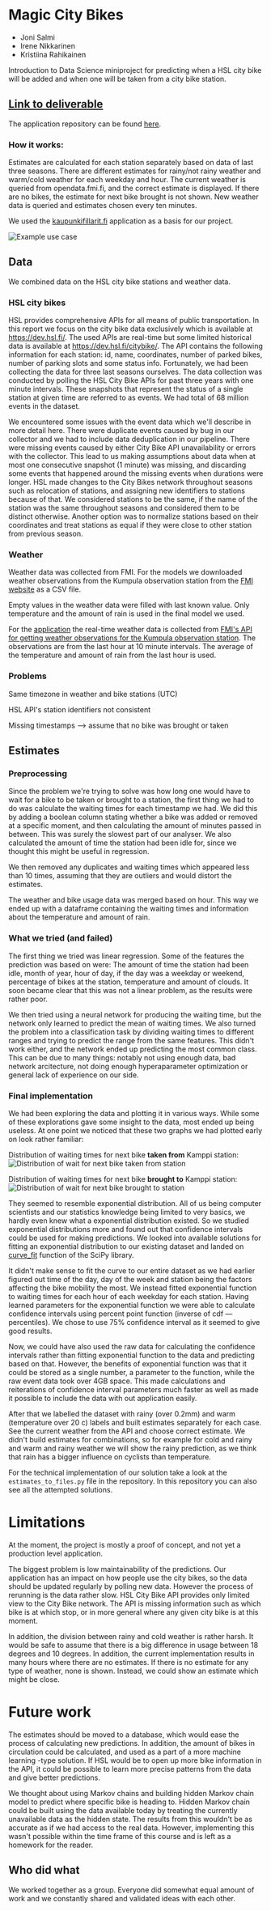 # Magic City Bikes

- Joni Salmi
- Irene Nikkarinen
- Kristiina Rahikainen

Introduction to Data Science miniproject for predicting when a HSL city bike will be added and when one will be taken from a city bike station.

## [Link to deliverable](https://magic-city-bikes.herokuapp.com/)

The application repository can be found [here](https://github.com/magic-city-bikes/magic-city-bikes-web).

### How it works:

Estimates are calculated for each station separately based on data of last three seasons. There are different estimates for rainy/not rainy weather and warm/cold weather for each weekday and hour. The current weather is queried from opendata.fmi.fi, and the correct estimate is displayed. If there are no bikes, the estimate for next bike brought is not shown. New weather data is queried and estimates chosen every ten minutes.

We used the [kaupunkifillarit.fi](https://github.com/sampsakuronen/kaupunkifillarit-web) application as a basis for our project.

![Example use case](/pics/magic-city-bike-use-case.png)

## Data

We combined data on the HSL city bike stations and weather data.

### HSL city bikes

HSL provides comprehensive APIs for all means of public transportation. In this report we focus on the city bike data exclusively which is available at <https://dev.hsl.fi/>. The used APIs are real-time but some limited historical data is available at <https://dev.hsl.fi/citybike/>. The API contains the following information for each station: id, name, coordinates, number of parked bikes, number of parking slots and some status info. Fortunately, we had been collecting the data for three last seasons ourselves. The data collection was conducted by polling the HSL City Bike APIs for past three years with one minute intervals. These snapshots that represent the status of a single station at given time are referred to as events. We had total of 68 million events in the dataset.

We encountered some issues with the event data which we'll describe in more detail here. There were duplicate events caused by bug in our collector and we had to include data deduplication in our pipeline. There were missing events caused by either City Bike API unavailability or errors with the collector. This lead to us making assumptions about data when at most one consecutive snapshot (1 minute) was missing, and discarding some events that happened around the missing events when durations were longer. HSL made changes to the City Bikes network throughout seasons such as relocation of stations, and assigning new identifiers to stations because of that. We considered stations to be the same, if the name of the station was the same throughout seasons and considered them to be distinct otherwise. Another option was to normalize stations based on their coordinates and treat stations as equal if they were close to other station from previous season.

### Weather

Weather data was collected from FMI. For the models we downloaded weather observations from the Kumpula observation station from the [FMI website](https://en.ilmatieteenlaitos.fi/download-observations#!/) as a CSV file.

Empty values in the weather data were filled with last known value. Only temperature and the amount of rain is used in the final model we used.

For the [application](https://github.com/magic-city-bikes/magic-city-bikes-web) the real-time weather data is collected from [FMI's API for getting weather observations for the Kumpula observation station](http://opendata.fmi.fi/wfs?service=WFS&version=2.0.0&request=getFeature&storedquery_id=fmi::observations::weather::timevaluepair&fmisid=101004&parameters=r_1h,t2m&starttime=2018-10-25T11:39:10.992Z). The observations are from the last hour at 10 minute intervals. The average of the temperature and amount of rain from the last hour is used.

### Problems
Same timezone in weather and bike stations (UTC)

HSL API's station identifiers not consistent

Missing timestamps --> assume that no bike was brought or taken

## Estimates

### Preprocessing
Since the problem we're trying to solve was how long one would have to wait for a bike to be taken or brought to a station, the first thing we had to do was calculate the waiting times for each timestamp we had. We did this by adding a boolean column stating whether a bike was added or removed at a specific moment, and then calculating the amount of minutes passed in between. This was surely the slowest part of our analyser. We also calculated the amount of time the station had been idle for, since we thought this might be useful in regression.

We then removed any duplicates and waiting times which appeared less than 10 times, assuming that they are outliers and would distort the estimates.

The weather and bike usage data was merged based on hour. This way we ended up with a dataframe containing the waiting times and information about the temperature and amount of rain.

### What we tried (and failed)
The first thing we tried was linear regression. Some of the features the prediction was based on were: The amount of time the station had been idle, month of year, hour of day, if the day was a weekday or weekend, percentage of bikes at the station, temperature and amount of clouds. It soon became clear that this was not a linear problem, as the results were rather poor.

We then tried using a neural network for producing the waiting time, but the network only learned to predict the mean of waiting times. We also turned the problem into a classification task by dividing waiting times to different ranges and trying to predict the range from the same features. This didn't work either, and the network ended up predicting the most common class. This can be due to many things: notably not using enough data, bad network arcitecture, not doing enough hyperaparameter optimization or general lack of experience on our side.

### Final implementation

We had been exploring the data and plotting it in various ways. While some of these explorations gave some insight to the data, most ended up being useless. At one point we noticed that these two graphs we had plotted early on look rather familiar:

Distribution of waiting times for next bike **taken from** Kamppi station:
![Distribution of wait for next bike taken from station](/pics/bike_take.png)

Distribution of waiting times for next bike **brought to** Kamppi station:
![Distribution of wait for next bike brought to station](/pics/bike_brought.png)

They seemed to resemble exponential distribution. All of us being computer scientists and our statistics knowledge being limited to very basics, we hardly even knew what a exponential distribution existed. So we studied exponential distributions more and found out that confidence intervals could be used for making predictions. We looked into available solutions for fitting an exponential distribution to our existing dataset and landed on [curve_fit](https://docs.scipy.org/doc/scipy/reference/generated/scipy.optimize.curve_fit.html) function of the SciPy library.

It didn't make sense to fit the curve to our entire dataset as we had earlier figured out time of the day, day of the week and station being the factors affecting the bike mobility the most. We instead fitted exponential function to waiting times for each hour of each weekday for each station. Having learned parameters for the exponential function we were able to calculate confidence intervals using percent point function (inverse of cdf — percentiles). We chose to use 75% confidence interval as it seemed to give good results.

Now, we could have also used the raw data for calculating the confidence intervals rather than fitting exponential function to the data and predicting based on that. However, the benefits of exponential function was that it could be stored as a single number, a parameter to the function, while the raw event data took over 4GB space. This made calculations and reiterations of confidence interval parameters much faster as well as made it possible to include the data with out application easily.

After that we labelled the dataset with rainy (over 0.2mm) and warm (temperature over 20 c) labels and built estimates separately for each case. See the current weather from the API and choose correct estimate. We didn't build estimates for combinations, so for example for cold and rainy and warm and rainy weather we will show the rainy prediction, as we think that rain has a bigger influence on cyclists than temperature.

For the technical implementation of our solution take a look at the `estimates_to_files.py` file in the repository. In this repository you can also see all the attempted solutions.

# Limitations

At the moment, the project is mostly a proof of concept, and not yet a production level application.

The biggest problem is low maintainability of the predictions. Our application has an impact on how people use the city bikes, so the data should be updated regularly by polling new data. However the process of rerunning is the data rather slow. HSL City Bike API provides only limited view to the City Bike network. The API is missing information such as which bike is at which stop, or in more general where any given city bike is at this moment.

In addition, the division between rainy and cold weather is rather harsh. It would be safe to assume that there is a big difference in usage between 18 degrees and 10 degrees. In addition, the current implementation results in many hours where there are no estimates. If there is no estimate for any type of weather, none is shown. Instead, we could show an estimate which might be close.

# Future work

The estimates should be moved to a database, which would ease the process of calculating new predictions. In addition, the amount of bikes in circulation could be calculated, and used as  a part of a more machine learning -type solution. If HSL would be to open up more bike information in the API, it could be possible to learn more precise patterns from the data and give better predictions.

We thought about using Markov chains and building hidden Markov chain model to predict where specific bike is heading to. Hidden Markov chain could be built using the data available today by treating the currently unavailable data as the hidden state. The results from this wouldn't be as accurate as if we had access to the real data. However, implementing this wasn't possible within the time frame of this course and is left as a homework for the reader. 


## Who did what

We worked together as a group. Everyone did somewhat equal amount of work and we constantly shared and validated ideas with each other.
